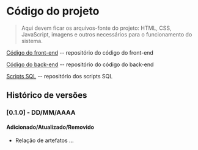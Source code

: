 # Código do projeto

> Aqui devem ficar os arquivos-fonte do projeto: HTML, CSS, JavaScript, imagens e outros necessários para o funcionamento do sistema.

[Código do front-end](../src) -- repositório do código do front-end

[Código do back-end](../src)  -- repositório do código do back-end

[Scripts SQL](../src)  -- repositório dos scripts SQL





## Histórico de versões

### [0.1.0] - DD/MM/AAAA
#### Adicionado/Atualizado/Removido
- Relação de artefatos ... 

